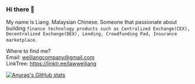 ### Hi there 👋

My name is Liang. Malaysian Chinese.  Someone that passionate about building `finance technology products such as Centralized Exchange(CEX), Decentralized Exchange(DEX), Lending, Crowdfunding Pad, Insurance marketplace`. 

Where to find me? <br>
Email: weiliangcompany@gmail.com <br>
LinkTree: https://linktr.ee/lawweiliang

[![Anurag's GitHub stats](https://github-readme-stats.vercel.app/api?username=lawweiliang)](https://github.com/anuraghazra/github-readme-stats)

